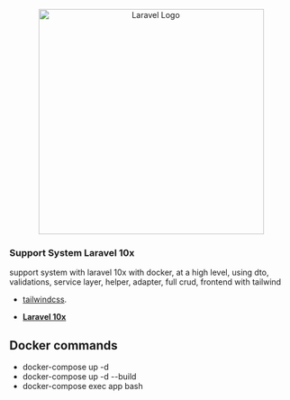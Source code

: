 <p align="center"><a href="https://laravel.com" target="_blank"><img src="https://raw.githubusercontent.com/laravel/art/master/logo-lockup/5%20SVG/2%20CMYK/1%20Full%20Color/laravel-logolockup-cmyk-red.svg" width="400" alt="Laravel Logo"></a></p>

### Support System Laravel 10x

support system with laravel 10x with docker, at a high level, using dto, validations, service layer, helper, adapter, full crud, frontend with tailwind

- [tailwindcss](https://tailwindcss.com/).

- **[Laravel 10x](https://laravel.com/docs/10.x#your-first-laravel-project)**


## Docker commands
- docker-compose up -d
- docker-compose up -d --build
- docker-compose exec app bash


